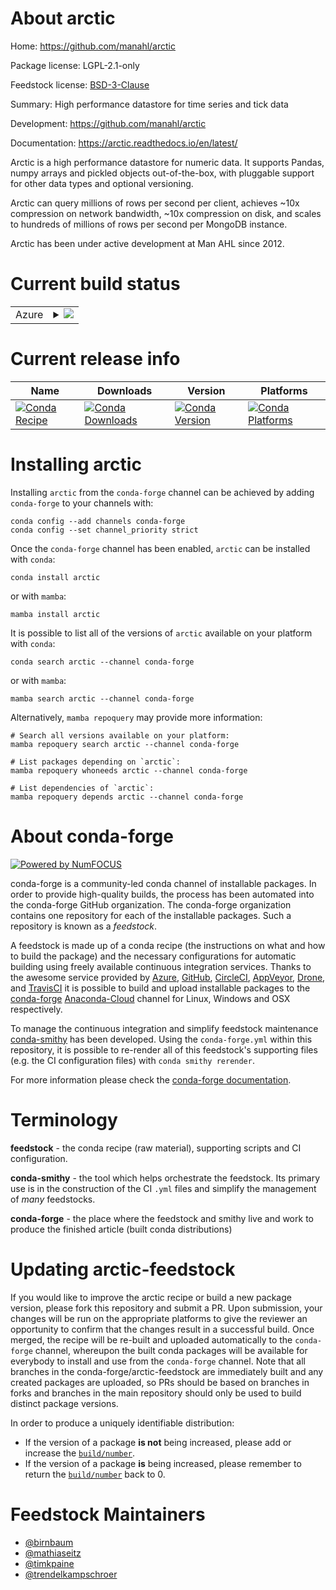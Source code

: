 About arctic
============

Home: https://github.com/manahl/arctic

Package license: LGPL-2.1-only

Feedstock license: [BSD-3-Clause](https://github.com/conda-forge/arctic-feedstock/blob/main/LICENSE.txt)

Summary: High performance datastore for time series and tick data

Development: https://github.com/manahl/arctic

Documentation: https://arctic.readthedocs.io/en/latest/

Arctic is a high performance datastore for numeric data. It supports
Pandas, numpy arrays and pickled objects out-of-the-box, with pluggable
support for other data types and optional versioning.

Arctic can query millions of rows per second per client, achieves ~10x
compression on network bandwidth, ~10x compression on disk, and scales
to hundreds of millions of rows per second per MongoDB instance.

Arctic has been under active development at Man AHL since 2012.


Current build status
====================


<table>
    
  <tr>
    <td>Azure</td>
    <td>
      <details>
        <summary>
          <a href="https://dev.azure.com/conda-forge/feedstock-builds/_build/latest?definitionId=6824&branchName=main">
            <img src="https://dev.azure.com/conda-forge/feedstock-builds/_apis/build/status/arctic-feedstock?branchName=main">
          </a>
        </summary>
        <table>
          <thead><tr><th>Variant</th><th>Status</th></tr></thead>
          <tbody><tr>
              <td>linux_64_python3.7.____cpython</td>
              <td>
                <a href="https://dev.azure.com/conda-forge/feedstock-builds/_build/latest?definitionId=6824&branchName=main">
                  <img src="https://dev.azure.com/conda-forge/feedstock-builds/_apis/build/status/arctic-feedstock?branchName=main&jobName=linux&configuration=linux_64_python3.7.____cpython" alt="variant">
                </a>
              </td>
            </tr><tr>
              <td>linux_64_python3.8.____cpython</td>
              <td>
                <a href="https://dev.azure.com/conda-forge/feedstock-builds/_build/latest?definitionId=6824&branchName=main">
                  <img src="https://dev.azure.com/conda-forge/feedstock-builds/_apis/build/status/arctic-feedstock?branchName=main&jobName=linux&configuration=linux_64_python3.8.____cpython" alt="variant">
                </a>
              </td>
            </tr><tr>
              <td>linux_64_python3.9.____cpython</td>
              <td>
                <a href="https://dev.azure.com/conda-forge/feedstock-builds/_build/latest?definitionId=6824&branchName=main">
                  <img src="https://dev.azure.com/conda-forge/feedstock-builds/_apis/build/status/arctic-feedstock?branchName=main&jobName=linux&configuration=linux_64_python3.9.____cpython" alt="variant">
                </a>
              </td>
            </tr><tr>
              <td>osx_64_python3.7.____cpython</td>
              <td>
                <a href="https://dev.azure.com/conda-forge/feedstock-builds/_build/latest?definitionId=6824&branchName=main">
                  <img src="https://dev.azure.com/conda-forge/feedstock-builds/_apis/build/status/arctic-feedstock?branchName=main&jobName=osx&configuration=osx_64_python3.7.____cpython" alt="variant">
                </a>
              </td>
            </tr><tr>
              <td>osx_64_python3.8.____cpython</td>
              <td>
                <a href="https://dev.azure.com/conda-forge/feedstock-builds/_build/latest?definitionId=6824&branchName=main">
                  <img src="https://dev.azure.com/conda-forge/feedstock-builds/_apis/build/status/arctic-feedstock?branchName=main&jobName=osx&configuration=osx_64_python3.8.____cpython" alt="variant">
                </a>
              </td>
            </tr><tr>
              <td>osx_64_python3.9.____cpython</td>
              <td>
                <a href="https://dev.azure.com/conda-forge/feedstock-builds/_build/latest?definitionId=6824&branchName=main">
                  <img src="https://dev.azure.com/conda-forge/feedstock-builds/_apis/build/status/arctic-feedstock?branchName=main&jobName=osx&configuration=osx_64_python3.9.____cpython" alt="variant">
                </a>
              </td>
            </tr><tr>
              <td>win_64_python3.7.____cpython</td>
              <td>
                <a href="https://dev.azure.com/conda-forge/feedstock-builds/_build/latest?definitionId=6824&branchName=main">
                  <img src="https://dev.azure.com/conda-forge/feedstock-builds/_apis/build/status/arctic-feedstock?branchName=main&jobName=win&configuration=win_64_python3.7.____cpython" alt="variant">
                </a>
              </td>
            </tr><tr>
              <td>win_64_python3.8.____cpython</td>
              <td>
                <a href="https://dev.azure.com/conda-forge/feedstock-builds/_build/latest?definitionId=6824&branchName=main">
                  <img src="https://dev.azure.com/conda-forge/feedstock-builds/_apis/build/status/arctic-feedstock?branchName=main&jobName=win&configuration=win_64_python3.8.____cpython" alt="variant">
                </a>
              </td>
            </tr><tr>
              <td>win_64_python3.9.____cpython</td>
              <td>
                <a href="https://dev.azure.com/conda-forge/feedstock-builds/_build/latest?definitionId=6824&branchName=main">
                  <img src="https://dev.azure.com/conda-forge/feedstock-builds/_apis/build/status/arctic-feedstock?branchName=main&jobName=win&configuration=win_64_python3.9.____cpython" alt="variant">
                </a>
              </td>
            </tr>
          </tbody>
        </table>
      </details>
    </td>
  </tr>
</table>

Current release info
====================

| Name | Downloads | Version | Platforms |
| --- | --- | --- | --- |
| [![Conda Recipe](https://img.shields.io/badge/recipe-arctic-green.svg)](https://anaconda.org/conda-forge/arctic) | [![Conda Downloads](https://img.shields.io/conda/dn/conda-forge/arctic.svg)](https://anaconda.org/conda-forge/arctic) | [![Conda Version](https://img.shields.io/conda/vn/conda-forge/arctic.svg)](https://anaconda.org/conda-forge/arctic) | [![Conda Platforms](https://img.shields.io/conda/pn/conda-forge/arctic.svg)](https://anaconda.org/conda-forge/arctic) |

Installing arctic
=================

Installing `arctic` from the `conda-forge` channel can be achieved by adding `conda-forge` to your channels with:

```
conda config --add channels conda-forge
conda config --set channel_priority strict
```

Once the `conda-forge` channel has been enabled, `arctic` can be installed with `conda`:

```
conda install arctic
```

or with `mamba`:

```
mamba install arctic
```

It is possible to list all of the versions of `arctic` available on your platform with `conda`:

```
conda search arctic --channel conda-forge
```

or with `mamba`:

```
mamba search arctic --channel conda-forge
```

Alternatively, `mamba repoquery` may provide more information:

```
# Search all versions available on your platform:
mamba repoquery search arctic --channel conda-forge

# List packages depending on `arctic`:
mamba repoquery whoneeds arctic --channel conda-forge

# List dependencies of `arctic`:
mamba repoquery depends arctic --channel conda-forge
```


About conda-forge
=================

[![Powered by
NumFOCUS](https://img.shields.io/badge/powered%20by-NumFOCUS-orange.svg?style=flat&colorA=E1523D&colorB=007D8A)](https://numfocus.org)

conda-forge is a community-led conda channel of installable packages.
In order to provide high-quality builds, the process has been automated into the
conda-forge GitHub organization. The conda-forge organization contains one repository
for each of the installable packages. Such a repository is known as a *feedstock*.

A feedstock is made up of a conda recipe (the instructions on what and how to build
the package) and the necessary configurations for automatic building using freely
available continuous integration services. Thanks to the awesome service provided by
[Azure](https://azure.microsoft.com/en-us/services/devops/), [GitHub](https://github.com/),
[CircleCI](https://circleci.com/), [AppVeyor](https://www.appveyor.com/),
[Drone](https://cloud.drone.io/welcome), and [TravisCI](https://travis-ci.com/)
it is possible to build and upload installable packages to the
[conda-forge](https://anaconda.org/conda-forge) [Anaconda-Cloud](https://anaconda.org/)
channel for Linux, Windows and OSX respectively.

To manage the continuous integration and simplify feedstock maintenance
[conda-smithy](https://github.com/conda-forge/conda-smithy) has been developed.
Using the ``conda-forge.yml`` within this repository, it is possible to re-render all of
this feedstock's supporting files (e.g. the CI configuration files) with ``conda smithy rerender``.

For more information please check the [conda-forge documentation](https://conda-forge.org/docs/).

Terminology
===========

**feedstock** - the conda recipe (raw material), supporting scripts and CI configuration.

**conda-smithy** - the tool which helps orchestrate the feedstock.
                   Its primary use is in the construction of the CI ``.yml`` files
                   and simplify the management of *many* feedstocks.

**conda-forge** - the place where the feedstock and smithy live and work to
                  produce the finished article (built conda distributions)


Updating arctic-feedstock
=========================

If you would like to improve the arctic recipe or build a new
package version, please fork this repository and submit a PR. Upon submission,
your changes will be run on the appropriate platforms to give the reviewer an
opportunity to confirm that the changes result in a successful build. Once
merged, the recipe will be re-built and uploaded automatically to the
`conda-forge` channel, whereupon the built conda packages will be available for
everybody to install and use from the `conda-forge` channel.
Note that all branches in the conda-forge/arctic-feedstock are
immediately built and any created packages are uploaded, so PRs should be based
on branches in forks and branches in the main repository should only be used to
build distinct package versions.

In order to produce a uniquely identifiable distribution:
 * If the version of a package **is not** being increased, please add or increase
   the [``build/number``](https://docs.conda.io/projects/conda-build/en/latest/resources/define-metadata.html#build-number-and-string).
 * If the version of a package **is** being increased, please remember to return
   the [``build/number``](https://docs.conda.io/projects/conda-build/en/latest/resources/define-metadata.html#build-number-and-string)
   back to 0.

Feedstock Maintainers
=====================

* [@birnbaum](https://github.com/birnbaum/)
* [@mathiaseitz](https://github.com/mathiaseitz/)
* [@timkpaine](https://github.com/timkpaine/)
* [@trendelkampschroer](https://github.com/trendelkampschroer/)

